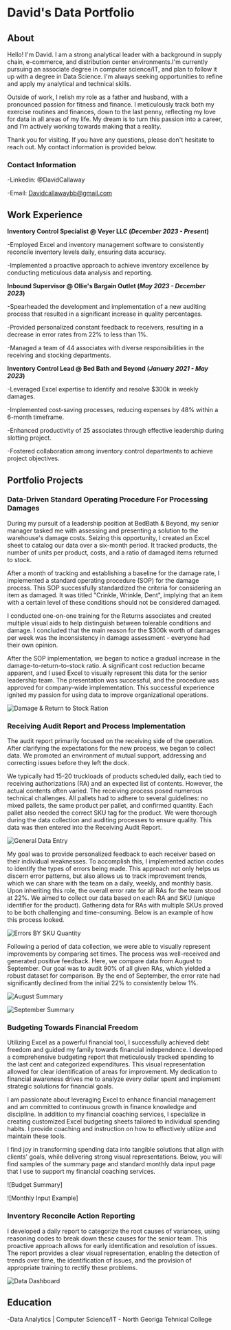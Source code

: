 # David's Data Portfolio

## About

Hello! I'm David. I am a strong analytical leader with a background in supply chain, e-commerce, and distribution center environments.I'm currently pursuing an associate degree in computer science/IT, and plan to follow it up with a degree in Data Science. I'm always seeking opportunities to refine and apply my analytical and technical skills.

Outside of work, I relish my role as a father and husband, with a pronounced passion for fitness and finance. I meticulously track both my exercise routines and finances, down to the last penny, reflecting my love for data in all areas of my life. My dream is to turn this passion into a career, and I'm actively working towards making that a reality.

Thank you for visiting. If you have any questions, please don't hesitate to reach out. My contact information is provided below.

### Contact Information
-Linkedin: @DavidCallaway

-Email: Davidcallawaybb@gmail.com

## Work Experience
**Inventory Control Specialist @ Veyer LLC (_December 2023 - Present_)**

-Employed Excel and inventory management software to consistently reconcile inventory levels daily, ensuring data accuracy.

-Implemented a proactive approach to achieve inventory excellence by conducting meticulous data analysis and reporting.

**Inbound Supervisor @ Ollie's Bargain Outlet (_May 2023 - December 2023_)**

-Spearheaded the development and implementation of a new auditing process that resulted in a significant increase in quality percentages.

-Provided personalized constant feedback to receivers, resulting in a decrease in error rates from 22% to less than 1%.

-Managed a team of 44 associates with diverse responsibilities in the receiving and stocking departments.

**Inventory Control Lead @ Bed Bath and Beyond (_January 2021 - May 2023_)**

-Leveraged Excel expertise to identify and resolve $300k in weekly damages.

-Implemented cost-saving processes, reducing expenses by 48% within a 6-month timeframe.

-Enhanced productivity of 25 associates through effective leadership during slotting project.

-Fostered collaboration among inventory control departments to achieve project objectives.

## Portfolio Projects


### Data-Driven Standard Operating Procedure For Processing Damages

During my pursuit of a leadership position at BedBath & Beyond, my senior manager tasked me with assessing and presenting a solution to the warehouse's damage costs. Seizing this opportunity, I created an Excel sheet to catalog our data over a six-month period. It tracked products, the number of units per product, costs, and a ratio of damaged items returned to stock.

After a month of tracking and establishing a baseline for the damage rate, I implemented a standard operating procedure (SOP) for the damage process. This SOP successfully standardized the criteria for considering an item as damaged. It was titled "Crinkle, Wrinkle, Dent", implying that an item with a certain level of these conditions should not be considered damaged.

I conducted one-on-one training for the Returns associates and created multiple visual aids to help distinguish between tolerable conditions and damage. I concluded that the main reason for the $300k worth of damages per week was the inconsistency in damage assessment - everyone had their own opinion.

After the SOP implementation, we began to notice a gradual increase in the damage-to-return-to-stock ratio. A significant cost reduction became apparent, and I used Excel to visually represent this data for the senior leadership team. The presentation was successful, and the procedure was approved for company-wide implementation. This successful experience ignited my passion for using data to improve organizational operations.

![Damage & Return to Stock Ration](Files/dmgrtsratio.png)


### Receiving Audit Report and Process Implementation

The audit report primarily focused on the receiving side of the operation. After clarifying the expectations for the new process, we began to collect data. We promoted an environment of mutual support, addressing and correcting issues before they left the dock.

We typically had 15-20 truckloads of products scheduled daily, each tied to receiving authorizations (RA) and an expected list of contents. However, the actual contents often varied. The receiving process posed numerous technical challenges. All pallets had to adhere to several guidelines: no mixed pallets, the same product per pallet, and confirmed quantity. Each pallet also needed the correct SKU tag for the product. We were thorough during the data collection and auditing processes to ensure quality. This data was then entered into the Receiving Audit Report.

![General Data Entry](Files/rcvv.png)

My goal was to provide personalized feedback to each receiver based on their individual weaknesses. To accomplish this, I implemented action codes to identify the types of errors being made. This approach not only helps us discern error patterns, but also allows us to track improvement trends, which we can share with the team on a daily, weekly, and monthly basis. Upon inheriting this role, the overall error rate for all RAs for the team stood at 22%. We aimed to collect our data based on each RA and SKU (unique identifier for the product). Gathering data for RAs with multiple SKUs proved to be both challenging and time-consuming. Below is an example of how this process looked.

![Errors BY SKU Quantity](Files/rcv2.png)

Following a period of data collection, we were able to visually represent improvements by comparing set times. The process was well-received and generated positive feedback. Here, we compare data from August to September. Our goal was to audit 90% of all given RAs, which yielded a robust dataset for comparison. By the end of September, the error rate had significantly declined from the initial 22% to consistently below 1%.

![August Summary](Files/rcv4.png)

![September Summary](Files/rcv3.png) 

### Budgeting Towards Financial Freedom

Utilizing Excel as a powerful financial tool, I successfully achieved debt freedom and guided my family towards financial independence. I developed a comprehensive budgeting report that meticulously tracked spending to the last cent and categorized expenditures. This visual representation allowed for clear identification of areas for improvement. My dedication to financial awareness drives me to analyze every dollar spent and implement strategic solutions for financial goals. 

I am passionate about leveraging Excel to enhance financial management and am committed to continuous growth in finance knowledge and discipline. In addition to my financial coaching services, I specialize in creating customized Excel budgeting sheets tailored to individual spending habits. I provide coaching and instruction on how to effectively utilize and maintain these tools. 

I find joy in transforming spending data into tangible solutions that align with clients' goals, while delivering strong visual representations. Below, you will find samples of the summary page and standard monthly data input page that I use to support my financial coaching services.

![Budget Summary]

![Monthly Input Example]


### Inventory Reconcile Action Reporting 

I developed a daily report to categorize the root causes of variances, using reasoning codes to break down these causes for the senior team. This proactive approach allows for early identification and resolution of issues. The report provides a clear visual representation, enabling the detection of trends over time, the identification of issues, and the provision of appropriate training to rectify these problems.

![Data Dashboard](Files/Pi80portfoliopic.png)


## Education
-Data Analytics | Computer Science/IT - North Georiga Tehnical College
